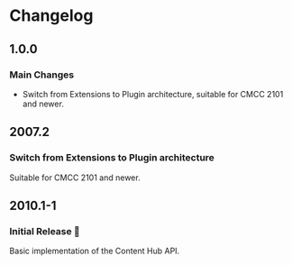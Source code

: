 Changelog
================================================================================

1.0.0
--------------------------------------------------------------------------------

### Main Changes

* Switch from Extensions to Plugin architecture, suitable for CMCC 2101 and newer.


2007.2
--------------------------------------------------------------------------------

### Switch from Extensions to Plugin architecture

Suitable for CMCC 2101 and newer.

2010.1-1
--------------------------------------------------------------------------------

### Initial Release 🥳

Basic implementation of the Content Hub API.
